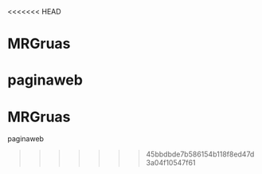 <<<<<<< HEAD
# MRGruas
paginaweb
=======
# MRGruas
paginaweb
>>>>>>> 45bbdbde7b586154b118f8ed47d3a04f10547f61
